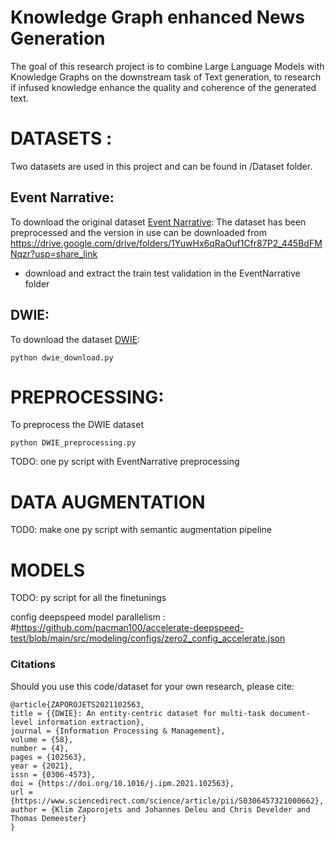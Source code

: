 # Knowledge Graph enhanced News Generation
The goal of this research project is to combine Large Language Models with Knowledge Graphs on the downstream task of Text generation, to research if infused knowledge enhance the quality and coherence of the generated text.


# DATASETS :
Two datasets are used in this project and can be found in /Dataset folder. 

## Event Narrative:
To download the original dataset  [Event Narrative](https://www.kaggle.com/datasets/acolas1/eventnarration):
The dataset has been preprocessed and the version in use can be downloaded from https://drive.google.com/drive/folders/1YuwHx6qRaOuf1Cfr87P2_445BdFMNqzr?usp=share_link
- download and extract the train test validation in the EventNarrative folder


## DWIE:
To download the dataset [DWIE](https://www.sciencedirect.com/science/article/pii/S0306457321000662):
```
python dwie_download.py
```

# PREPROCESSING:
To preprocess the DWIE dataset 
```
python DWIE_preprocessing.py
```
TODO: one py script with EventNarrative preprocessing 

# DATA AUGMENTATION
TOD0: make one py script with semantic augmentation pipeline


# MODELS
TODO: py script for all the finetunings 



config deepspeed model parallelism : #https://github.com/pacman100/accelerate-deepspeed-test/blob/main/src/modeling/configs/zero2_config_accelerate.json




### Citations
Should you use this code/dataset for your own research, please cite: 
```
@article{ZAPOROJETS2021102563,
title = {{DWIE}: An entity-centric dataset for multi-task document-level information extraction},
journal = {Information Processing & Management},
volume = {58},
number = {4},
pages = {102563},
year = {2021},
issn = {0306-4573},
doi = {https://doi.org/10.1016/j.ipm.2021.102563},
url = {https://www.sciencedirect.com/science/article/pii/S0306457321000662},
author = {Klim Zaporojets and Johannes Deleu and Chris Develder and Thomas Demeester}
}
```


